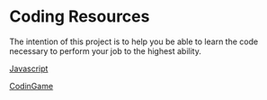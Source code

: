 # Coding Resources

The intention of this project is to help you be able to learn the code necessary to perform your job to the highest ability.

[Javascript](Javascript/javascript-by-Subject.md)

[CodinGame](Exercises/codingame.md)
